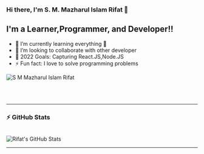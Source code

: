 ### Hi there, I'm S. M. Mazharul Islam Rifat 👋

## I'm a Learner,Programmer, and Developer!!

- 🌱 I’m currently learning everything 🤣
- 👯 I’m looking to collaborate with other developer
- 🥅 2022 Goals: Capturing React.JS,Node.JS
- ⚡ Fun fact: I love to solve programming problems

<p align="left"> <img src="https://komarev.com/ghpvc/?username=S-M-Mazharul-Islam-Rifat&label=Profile%20views&color=0e75b6&style=flat" alt="S M Mazharul Islam Rifat" /> </p>


<br />
<br />

---
  ### :zap: GitHub Stats
  <br/>
  <img align="center" alt="Rifat's GitHub Stats" src="https://github-readme-stats.vercel.app/api?username=S-M-Mazharul-Islam-Rifat&show_icons=true&theme=tokyonight" />
<br />

---
